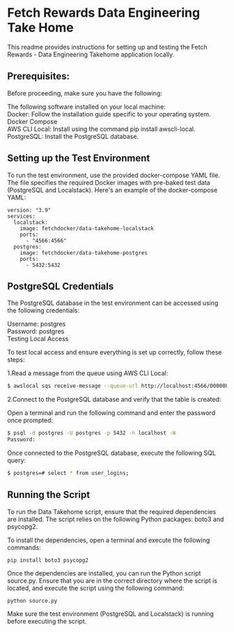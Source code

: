 # Fetch Rewards Data Engineering Take Home

This readme provides instructions for setting up and testing the  Fetch Rewards - Data Engineering Takehome application locally.   

## Prerequisites:  

Before proceeding, make sure you have the following:  

The following software installed on your local machine:  
Docker: Follow the installation guide specific to your operating system.  
Docker Compose  
AWS CLI Local: Install using the command pip install awscli-local.  
PostgreSQL: Install the PostgreSQL database.  

## Setting up the Test Environment  

To run the test environment, use the provided docker-compose YAML file. The file specifies the required Docker images with pre-baked test data (PostgreSQL and Localstack). Here's an example of the docker-compose YAML: 

```
version: "3.9"
services:
  localstack:
    image: fetchdocker/data-takehome-localstack
    ports:
      - "4566:4566"
  postgres:
    image: fetchdocker/data-takehome-postgres
    ports:
      - 5432:5432
```

## PostgreSQL Credentials  
The PostgreSQL database in the test environment can be accessed using the following credentials:    

Username: postgres  
Password: postgres  
Testing Local Access  

To test local access and ensure everything is set up correctly, follow these steps:  

1.Read a message from the queue using AWS CLI Local:  
```bash  
$ awslocal sqs receive-message --queue-url http://localhost:4566/000000000000/login-queue
```

2.Connect to the PostgreSQL database and verify that the table is created:  

Open a terminal and run the following command and enter the password once prompted:  
```bash  
$ psql -d postgres -U postgres -p 5432 -h localhost -W
Password:
```

Once connected to the PostgreSQL database, execute the following SQL query:   
```bash  
$ postgres=# select * from user_logins;
```

## Running the Script  
To run the Data Takehome script, ensure that the required dependencies are installed. The script relies on the following Python packages: boto3 and psycopg2.  

To install the dependencies, open a terminal and execute the following commands:  

```
pip install boto3 psycopg2
```

Once the dependencies are installed, you can run the Python script source.py. Ensure that you are in the correct directory where the script is located, and execute the script using the following command:  
 
```
python source.py
```

Make sure the test environment (PostgreSQL and Localstack) is running before executing the script.  
